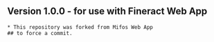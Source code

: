 ## Version 1.0.0 - for use with Fineract Web App

    * This repository was forked from Mifos Web App
    ## to force a commit.
